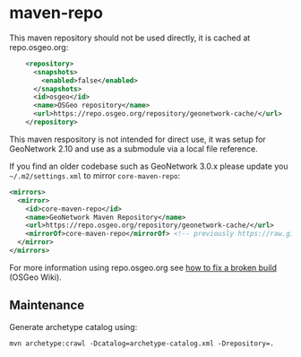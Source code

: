 maven-repo
==========

This maven repository should not be used directly, it is cached at repo.osgeo.org:

```xml
    <repository>
      <snapshots>
        <enabled>false</enabled>
      </snapshots>
      <id>osgeo</id>
      <name>OSGeo repository</name>
      <url>https://repo.osgeo.org/repository/geonetwork-cache/</url>
    </repository>
```

This maven respository is not intended for direct use, it was setup for GeoNetwork 2.10 and use as a submodule via a local file reference.

If you find an older codebase such as GeoNetwork 3.0.x please update you `~/.m2/settings.xml` to mirror `core-maven-repo`:
```xml
<mirrors>
  <mirror>
    <id>core-maven-repo</id>
    <name>GeoNetwork Maven Repository</name>
    <url>https://repo.osgeo.org/repository/geonetwork-cache/</url>
    <mirrorOf>core-maven-repo</mirrorOf> <!-- previously https://raw.githubusercontent.com/geonetwork/core-maven-repo/master -->
  </mirror>
</mirrors>
```

For more information using repo.osgeo.org see [how to fix a broken build](https://wiki.osgeo.org/wiki/SAC:Repo#How_to_fix_a_broken_build) (OSGeo Wiki).

## Maintenance

Generate archetype catalog using:

```
mvn archetype:crawl -Dcatalog=archetype-catalog.xml -Drepository=.
```


